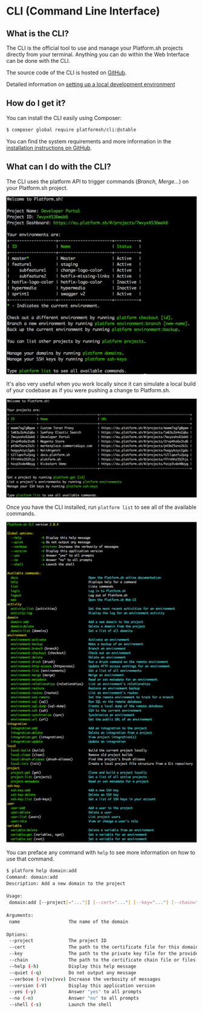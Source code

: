 # CLI (Command Line Interface)

## What is the CLI?

The CLI is the official tool to use and manage your Platform.sh projects directly from your terminal. Anything you can do within the Web Interface can be done with the CLI.

The source code of the CLI is hosted on [GitHub](https://github.com/platformsh/platformsh-cli).

Detailed information on [setting up a local development environment](/user_guide/using/set-up-local-development.html)

## How do I get it?

You can install the CLI easily using Composer:

```bash
$ composer global require platformsh/cli:@stable
```

You can find the system requirements and more information in the [installation instructions on GitHub](https://github.com/platformsh/platformsh-cli/blob/master/README.md).

## What can I do with the CLI?

The CLI uses the platform API to trigger commands (*Branch, Merge...*) on your Platform.sh project.

![Platform Cli In Project](/images/platform-cli-in-project.png)

It's also very useful when you work locally since it can simulate a local build of your codebase as if you were pushing a change to Platform.sh.

![Platform Cli Logged In](/images/platform-cli-logged-in.png)

Once you have the CLI installed, run `platform list` to see all of the available commands.

![Platform Cli List](/images/platform-cli-list.png)

You can preface any command with `help` to see more information on how to use that command.

```bash
$ platform help domain:add
Command: domain:add
Description: Add a new domain to the project

Usage:
 domain:add [--project[="..."]] [--cert="..."] [--key="..."] [--chain="..."] [name]

Arguments:
 name                  The name of the domain

Options:
 --project             The project ID
 --cert                The path to the certificate file for this domain.
 --key                 The path to the private key file for the provided certificate.
 --chain               The path to the certificate chain file or files for the provided certificate. (multiple values allowed)
 --help (-h)           Display this help message
 --quiet (-q)          Do not output any message
 --verbose (-v|vv|vvv) Increase the verbosity of messages
 --version (-V)        Display this application version
 --yes (-y)            Answer "yes" to all prompts
 --no (-n)             Answer "no" to all prompts
 --shell (-s)          Launch the shell
```
